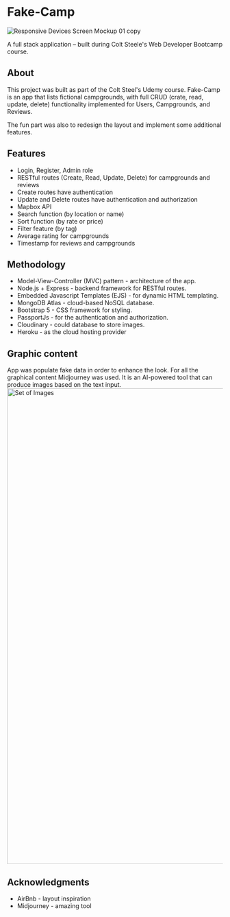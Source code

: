 # Fake-Camp

![Responsive Devices Screen Mockup 01 copy](https://user-images.githubusercontent.com/112871458/192145501-b2cc34ee-07d5-48fe-9259-756ea0090c84.jpg)

A full stack application – built during Colt Steele's Web Developer Bootcamp course.

## About

This project was built as part of the Colt Steel's Udemy course. Fake-Camp is an app that lists fictional campgrounds, with full CRUD (crate, read, update, delete) functionality implemented for Users, Campgrounds, and Reviews.

The fun part was also to redesign the layout and implement some additional features.

## Features

- Login, Register, Admin role
- RESTful routes (Create, Read, Update, Delete) for campgrounds and reviews
- Create routes have authentication
- Update and Delete routes have authentication and authorization
- Mapbox API
- Search function (by location or name)
- Sort function (by rate or price)
- Filter feature (by tag)
- Average rating for campgrounds
- Timestamp for reviews and campgrounds

## Methodology

- Model-View-Controller (MVC) pattern - architecture of the app.
- Node.js + Express - backend framework for RESTful routes.
- Embedded Javascript Templates (EJS) - for dynamic HTML templating.
- MongoDB Atlas - cloud-based NoSQL database.
- Bootstrap 5 - CSS framework for styling.
- PassportJs - for the authentication and authorization.
- Cloudinary - could database to store images.
- Heroku - as the cloud hosting provider

## Graphic content

App was populate fake data in order to enhance the look. For all the graphical content Midjourney was used. It is an AI-powered tool that can produce images based on the text input.
<img width="1110" alt="Set of Images" src="https://user-images.githubusercontent.com/112871458/192144890-6fc31324-0e05-4005-8176-0bac0a15fb96.png">

## Acknowledgments

- AirBnb - layout inspiration
- Midjourney - amazing tool
